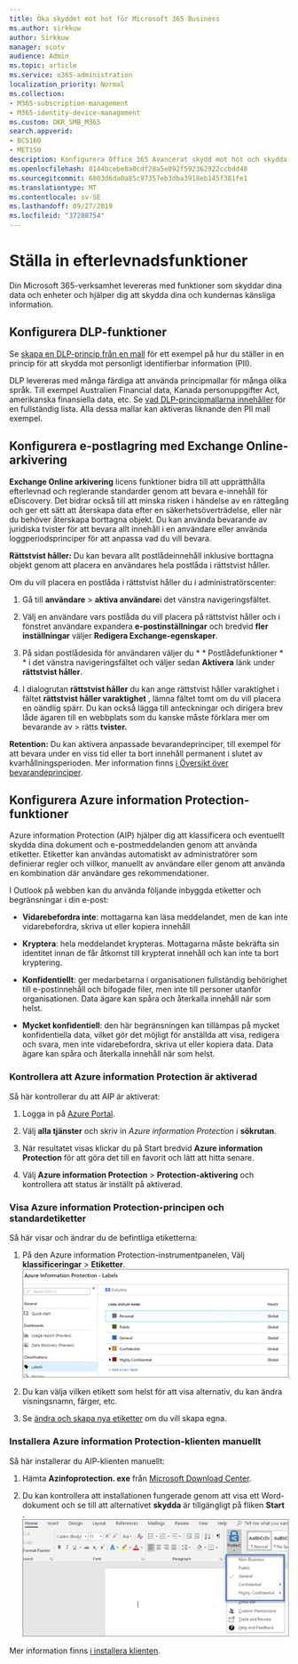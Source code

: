 ```yaml
---
title: Öka skyddet mot hot för Microsoft 365 Business
ms.author: sirkkuw
author: Sirkkuw
manager: scotv
audience: Admin
ms.topic: article
ms.service: o365-administration
localization_priority: Normal
ms.collection:
- M365-subscription-management
- M365-identity-device-management
ms.custom: OKR_SMB_M365
search.appverid:
- BCS160
- MET150
description: Konfigurera Office 365 Avancerat skydd mot hot och skydda känsliga data.
ms.openlocfilehash: 8144bcebe8a0cdf28a5e092f592362922ccbdd48
ms.sourcegitcommit: 6003d6da0a85c97357eb3dba3918eb145f381fe1
ms.translationtype: MT
ms.contentlocale: sv-SE
ms.lasthandoff: 09/27/2019
ms.locfileid: "37288754"
---
```

# <a name="set-up-compliance-features"></a>Ställa in efterlevnadsfunktioner

Din Microsoft 365-verksamhet levereras med funktioner som skyddar dina data och enheter och hjälper dig att skydda dina och kundernas känsliga information.

## <a name="set-up-dlp-features"></a>Konfigurera DLP-funktioner

Se [skapa en DLP-princip från en mall](https://support.office.com/article/59414438-99f5-488b-975c-5023f2254369) för ett exempel på hur du ställer in en princip för att skydda mot personligt identifierbar information (PII). 
  
DLP levereras med många färdiga att använda principmallar för många olika språk. Till exempel Australien Financial data, Kanada personuppgifter Act, amerikanska finansiella data, etc. Se [vad DLP-principmallarna innehåller](https://support.office.com/article/c2e588d3-8f4f-4937-a286-8c399f28953a) för en fullständig lista. Alla dessa mallar kan aktiveras liknande den PII mall exempel. 
  
## <a name="set-up-email-retention-with-exchange-online-archiving"></a>Konfigurera e-postlagring med Exchange Online-arkivering

 **Exchange Online arkivering** licens funktioner bidra till att upprätthålla efterlevnad och reglerande standarder genom att bevara e-innehåll för eDiscovery. Det bidrar också till att minska risken i händelse av en rättegång och ger ett sätt att återskapa data efter en säkerhetsöverträdelse, eller när du behöver återskapa borttagna objekt. Du kan använda bevarande av juridiska tvister för att bevara allt innehåll i en användare eller använda loggperiodsprinciper för att anpassa vad du vill bevara.
  
**Rättstvist håller:** Du kan bevara allt postlådeinnehåll inklusive borttagna objekt genom att placera en användares hela postlåda i rättstvist håller. 
    
Om du vill placera en postlåda i rättstvist håller du i administratörscenter:
    
1. Gå till **användare** \> **aktiva användare**i det vänstra navigeringsfältet.
    
2. Välj en användare vars postlåda du vill placera på rättstvist håller och i fönstret användare expandera **e-postinställningar** och bredvid **fler inställningar** väljer **Redigera Exchange-egenskaper**.
    
3. På sidan postlådesida för användaren väljer du * * Postlådefunktioner * * i det vänstra navigeringsfältet och väljer sedan **Aktivera** länk under **rättstvist håller**.
    
4. I dialogrutan **rättstvist håller** du kan ange rättstvist håller varaktighet i fältet **rättstvist håller varaktighet** , lämna fältet tomt om du vill placera en oändlig spärr. Du kan också lägga till anteckningar och dirigera brev låde ägaren till en webbplats som du kanske måste förklara mer om bevarande av \> rätts **tvister.**
    
**Retention:** Du kan aktivera anpassade bevarandeprinciper, till exempel för att bevara under en viss tid eller ta bort innehåll permanent i slutet av kvarhållningsperioden. Mer information finns [i Översikt över bevarandeprinciper](https://support.office.com/article/5e377752-700d-4870-9b6d-12bfc12d2423).

## <a name="set-up-azure-information-protection-features"></a>Konfigurera Azure information Protection-funktioner

Azure information Protection (AIP) hjälper dig att klassificera och eventuellt skydda dina dokument och e-postmeddelanden genom att använda etiketter. Etiketter kan användas automatiskt av administratörer som definierar regler och villkor, manuellt av användare eller genom att använda en kombination där användare ges rekommendationer.

I Outlook på webben kan du använda följande inbyggda etiketter och begränsningar i din e-post:
  
- **Vidarebefordra inte**: mottagarna kan läsa meddelandet, men de kan inte vidarebefordra, skriva ut eller kopiera innehåll
    
- **Kryptera**: hela meddelandet krypteras. Mottagarna måste bekräfta sin identitet innan de får åtkomst till krypterat innehåll och kan inte ta bort kryptering.
    
- **Konfidentiellt**: ger medarbetarna i organisationen fullständig behörighet till e-postinnehåll och bifogade filer, men inte till personer utanför organisationen. Data ägare kan spåra och återkalla innehåll när som helst.
    
- **Mycket konfidentiell**: den här begränsningen kan tillämpas på mycket konfidentiella data, vilket gör det möjligt för anställda att visa, redigera och svara, men inte vidarebefordra, skriva ut eller kopiera data. Data ägare kan spåra och återkalla innehåll när som helst.

### <a name="make-sure-azure-information-protection-is-activated"></a>Kontrollera att Azure information Protection är aktiverad

Så här kontrollerar du att AIP är aktiverat:

1. Logga in på [Azure Portal](https://portal.azure.com/).

2. Välj **alla tjänster** och skriv in *Azure information Protection* i **sökrutan**.

3. När resultatet visas klickar du på Start bredvid **Azure information Protection** för att göra det till en favorit och lätt att hitta senare.

4. Välj **Azure information Protection** \> **Protection-aktivering** och kontrollera att status är inställt på aktiverad. 

### <a name="view-the-azure-information-protection-policy-and-default-labels"></a>Visa Azure information Protection-principen och standardetiketter 

Så här visar och ändrar du de befintliga etiketterna:

1. På den Azure information Protection-instrumentpanelen, Välj **klassificeringar** \> **Etiketter**. <br/>![Standard etiketter för Azure information Protection.](media/AIPLabels.png)

2. Du kan välja vilken etikett som helst för att visa alternativ, du kan ändra visningsnamn, färger, etc.
 
3. Se [ändra och skapa nya etiketter](https://docs.microsoft.com/azure/information-protection/infoprotect-tutorial-step2) om du vill skapa egna. 

### <a name="install-the-azure-information-protection-client-manually"></a>Installera Azure information Protection-klienten manuellt

Så här installerar du AIP-klienten manuellt:

1. Hämta **Azinfoprotection. exe** från [Microsoft Download Center](https://www.microsoft.com/download/details.aspx?id=53018).
 
2. Du kan kontrollera att installationen fungerade genom att visa ett Word-dokument och se till att alternativet **skydda** är tillgängligt på fliken **Start** . <br/>![Fliken skydd i ett Word-dokument.](media/Word_Protect.png)

Mer information finns [i installera klienten](https://docs.microsoft.com/azure/information-protection/infoprotect-tutorial-step3).
